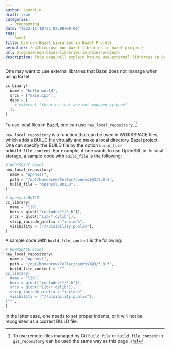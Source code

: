 ```yaml
---
author: komori-n
draft: true
categories:
  - Programming
date: "2022-11-10T22:02:00+09:00"
tags:
  - Bazel
title: Use non-Bazel Libraries in Bazel Project
permalink: /en/blog/use-non-bazel-libraries-in-bazel-project/
url: blog/use-non-bazel-libraries-in-bazel-project/
description: This page will explain how to use external libraries in Bazel
---
```


One may want to use external libraries that Bazel does not manage when using Bazel.

```py
cc_binary(
  name = "hello-world",
  srcs = ["main.cpp"],
  deps = [
    # external libraries that are not managed by bazel
  ],
)
```

To use local files in Bazel, one can use `new_local_repository`. [^1]

[^1]: To use remote files managed by Git `build_file` or `build_file_content` in `git_repository` can be used the same way as this page. ([ref](https://bazel.build/rules/lib/repo/git#git_repository-build_file_content)

`new_local_repository` is a function that can be used in WORKSPACE files, which adds a BUILD file virtually and make a local directory Bazel project. One can specify the BUILD file by the option `build_file` or`build_file_content`. For example, if one wants to use OpenSSL in its local storage, a sample code with `build_file` is the following:

```py
# WORKSPACE.bazel
new_local_repository(
  name = "openssl",
  path = "/opt/homebrew/Cellar/openssl@3/3.0.5",
  build_file = "openssl.BUILD",
)
```

```py
# openssl.BUILD
cc_library(
  name = "lib",
  hdrs = glob(["include/**/*.h"]),
  srcs = glob(["lib/*.dylib"]),
  strip_include_prefix = "include",
  visibility = ["//visibility:public"],
)
```

A sample code with `build_file_content` is the following:

```py
# WORKSPACE.bazel
new_local_repository(
  name = "openssl",
  path = "/opt/homebrew/Cellar/openssl@3/3.0.5",
  build_file_content = """
cc_library(
  name = "lib",
  hdrs = glob(["include/**/*.h"]),
  srcs = glob(["lib/*.dylib"]),
  strip_include_prefix = "include",
  visibility = ["//visibility:public"],
)""",
)
```

In the latter case, one needs to set proper indents, or it will not be recognized as a correct BUILD file.
